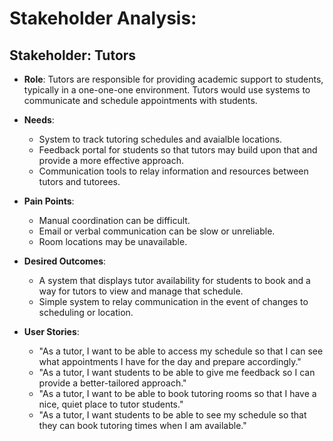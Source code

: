 # Stakeholder Analysis:
## Stakeholder: **Tutors**
- **Role**: Tutors are responsible for providing academic support to students, typically in a one-one-one environment. Tutors would use systems to communicate and schedule appointments with students.
  
- **Needs**:
  - System to track tutoring schedules and avaialble locations.
  - Feedback portal for students so that tutors may build upon that and provide a more effective approach.
  - Communication tools to relay information and resources between tutors and tutorees.
  
- **Pain Points**:
  - Manual coordination can be difficult.
  - Email or verbal communication can be slow or unreliable.
  - Room locations may be unavailable.
  
- **Desired Outcomes**:
  - A system that displays tutor availability for students to book and a way for tutors to view and manage that schedule.
  - Simple system to relay communication in the event of changes to scheduling or location.
  
- **User Stories**:
  - "As a tutor, I want to be able to access my schedule so that I can see what appointments I have for the day and prepare accordingly."
  - "As a tutor, I want students to be able to give me feedback so I can provide a better-tailored approach."
  - "As a tutor, I want to be able to book tutoring rooms so that I have a nice, quiet place to tutor students."
  - "As a tutor, I want students to be able to see my schedule so that they can book tutoring times when I am available."

